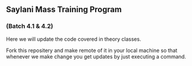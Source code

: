 ## Saylani Mass Training Program 
### (Batch 4.1 & 4.2)

Here we will update the code covered in theory classes.

Fork this repositery and make remote of it in your local machine so that whenever we make change you get updates by just executing a command.
